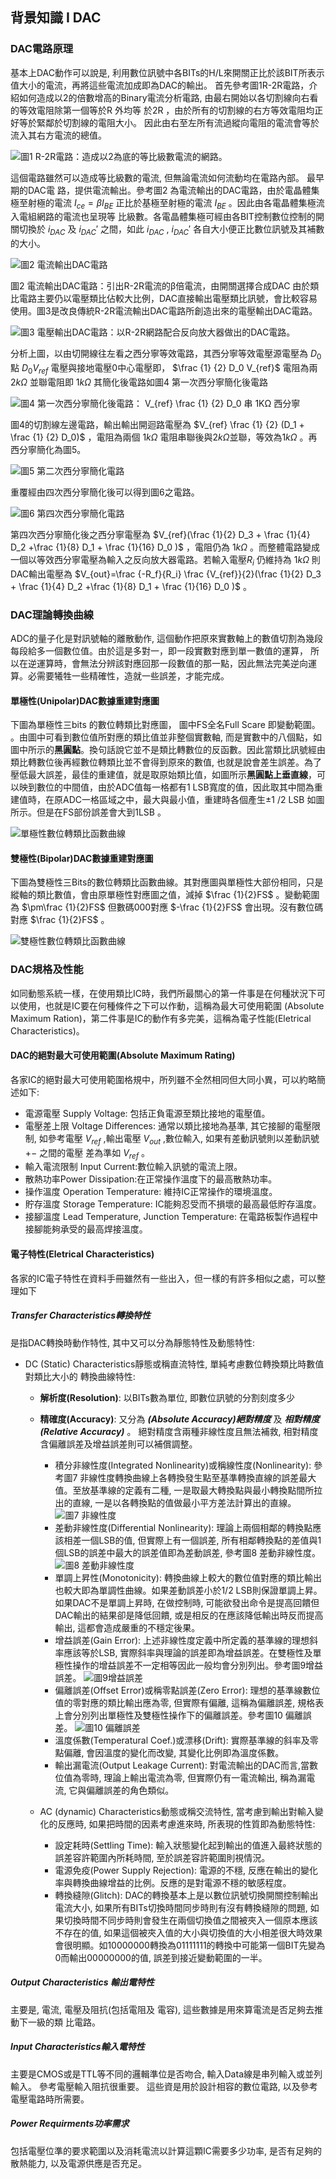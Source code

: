 ## 背景知識 I DAC
### DAC電路原理
基本上DAC動作可以說是, 利用數位訊號中各BITs的H/L來開關正比於該BIT所表示值大小的電流，再將這些電流加成即為DAC的輸出。 首先參考圖1R-2R電路，介紹如何造成以2的倍數增高的Binary電流分析電路, 由最右開始以各切割線向右看的等效電阻除第一個等於R 外均等
於2R ，由於所有的切割線的右方等效電阻均正好等於緊鄰於切割線的電阻大小。 因此由右至左所有流過縱向電阻的電流會等於流入其右方電流的總值。

![圖1 R-2R電路：造成以2為底的等比級數電流的網路。](.\img\1.png)

這個電路雖然可以造成等比級數的電流, 但無論電流如何流動均在電路內部。 最早期的DAC電
路，提供電流輸出。參考圖2 為電流輸出的DAC電路，由於電晶體集極至射極的電流 $I_{ce}=\beta I_{BE}$ 正比於基極至射極的電流 $I_{BE}$ 。因此由各電晶體集極流入電組網路的電流也呈現等
比級數。各電晶體集極可經由各BIT控制數位控制的開關切換於 $i_{DAC}$ 及 $i_{DAC}'$ 之間，如此
$i_{DAC}$ , $i_{DAC}'$ 各自大小便正比數位訊號及其補數的大小。

![圖2 電流輸出DAC電路](.\img\2.png)

圖2 電流輸出DAC電路：引出R-2R電流的β倍電流，由開關選擇合成DAC
由於類比電路主要仍以電壓類比佔較大比例，DAC直接輸出電壓類比訊號，會比較容易使用。圖3是改良傳統R-2R電流輸出DAC電路所創造出來的電壓輸出DAC電路。

![圖3 電壓輸出DAC電路：以R-2R網路配合反向放大器做出的DAC電路。](.\img\3.png)

分析上圖，以由切開線往左看之西分寧等效電路，其西分寧等效電壓源電壓為 $D_0$ 點 $D_0V_{ref}$ 電壓與接地電壓0中心電壓即，
$\frac {1} {2} D_0 V_{ref}$ 電阻為兩 $2kΩ$ 並聯電阻即
$1kΩ$ 其簡化後電路如圖4 第一次西分寧簡化後電路

![圖4 第一次西分寧簡化後電路： $V_{ref} \frac {1} {2} D_0$ 串 $1KΩ$ 西分寧](.\img\4.png)

圖4的切割線左邊電路，輸出輸出開迴路電壓為 $V_{ref} \frac {1} {2} (D_1 + \frac {1} {2} D_0)$ ，電阻為兩個 $1k Ω$ 電阻串聯後與$2kΩ$並聯，等效為$1kΩ$ 。再西分寧簡化為圖5。

![圖5 第二次西分寧簡化電路](.\img\5.png)

重覆經由四次西分寧簡化後可以得到圖6之電路。

![圖6 第四次西分寧簡化電路](.\img\6.png)

第四次西分寧簡化後之西分寧電壓為
$V_{ref}(\frac {1}{2} D_3 + \frac {1}{4} D_2 +\frac {1}{8} D_1 + \frac {1}{16} D_0 )$ ，電阻仍為 $1k Ω$ 。而整體電路變成一個以等效西分寧電壓為輸入之反向放大器電路。若輸入電壓$R_i$ 仍維持為 $1k Ω$ 則DAC輸出電壓為
$V_{out}=\frac {-R_f}{R_i} \frac {V_{ref}}{2}(\frac {1}{2} D_3 + \frac {1}{4} D_2 +\frac {1}{8} D_1 + \frac {1}{16} D_0 )$ 。

### DAC理論轉換曲線
ADC的量子化是對訊號軸的離散動作, 這個動作把原來實數軸上的數值切割為幾段每段給多一個數位值。由於這是多對一，即一段實數對應到單一數值的運算， 所以在逆運算時，會無法分辨該對應回那一段數值的那一點，因此無法完美逆向運算。必需要犧牲一些精確性，造就一些誤差，才能完成。

#### 單極性(Unipolar)DAC數據重建對應圖
下圖為單極性三bits 的數位轉類比對應圖， 圖中FS全名Full Scare 即變動範圍。 。由圖中可看到數位值所對應的類比值並非整個實數軸, 而是實數中的八個點，如圖中所示的**黑圓點**。換句話說它並不是類比轉數位的反函數。因此當類比訊號經由類比轉數位後再經數位轉類比並不會得到原來的數值, 也就是說會差生誤差。為了壓低最大誤差，最佳的重建值，就是取原始類比值，如圖所示**黑圓點上垂直線**，可以映到數位的中間值，由於ADC值每一格都有1 LSB寬度的值，因此取其中間為重建值時，在原ADC一格區域之中，最大與最小值，重建時各個產生±1 /2 LSB 如圖所示。但是在FS部份誤差會大到1LSB 。

![單極性數位轉類比函數曲線](.\img\7.png)

#### 雙極性(Bipolar)DAC數據重建對應圖
下圖為雙極性三Bits的數位轉類比函數曲線。其對應圖與單極性大部份相同，只是縱軸的類比數值，會由原單極性對應圖之值，減掉 $\frac {1}{2}FS$ 。變動範圍為 $\pm\frac {1}{2}FS$ 但數碼000對應 $-\frac {1}{2}FS$ 會出現。沒有數位碼對應 $\frac {1}{2}FS$ 。

![雙極性數位轉類比函數曲線](.\img\8.png)

### DAC規格及性能
如同動態系統一樣，在使用類比IC時，我們所最關心的第一件事是在何種狀況下可以使用，也就是IC要在何種條件之下可以作動，這稱為最大可使用範圍 (Absolute Maximum Ration)，第二件事是IC的動作有多完美，這稱為電子性能(Eletrical Characteristics)。

#### DAC的絕對最大可使用範圍(Absolute Maximum Rating)
各家IC的絕對最大可使用範圍格規中，所列雖不全然相同但大同小異，可以約略簡述如下:
- 電源電壓 Supply Voltage: 包括正負電源至類比接地的電壓值。
- 電壓差上限 Voltage Differences: 通常以類比接地為基準, 其它接腳的電壓限制, 如參考電壓 $V_{ref}$ ,輸出電壓 $V_{out}$ ,數位輸入, 如果有差動訊號則以差動訊號 ${+ −}$ 之間的電壓
差為準如 $V_{ref}$ 。
- 輸入電流限制 Input Current:數位輸入訊號的電流上限。
- 散熱功率Power Dissipation:在正常操作溫度下的最高散熱功率。
- 操作溫度 Operation Temperature: 維持IC正常操作的環境溫度。
- 貯存溫度 Storage Temperature: IC能夠忍受而不損壞的最高最低貯存溫度。
- 接腳溫度 Lead Temperature, Junction Temperature: 在電路板製作過程中接腳能夠承受的最高焊接溫度。

#### 電子特性(Eletrical Characteristics)
各家的IC電子特性在資料手冊雖然有一些出入，但一樣的有許多相似之處，可以整理如下

##### ***Transfer Characteristics轉換特性***
是指DAC轉換時動作特性, 其中又可以分為靜態特性及動態特性:
- DC (Static) Characteristics靜態或稱直流特性, 單純考慮數位轉換類比時數值對類比大小的
轉換曲線特性:
  - **解析度(Resolution)**: 以BITs數為單位, 即數位訊號的分割刻度多少
  - **精確度(Accuracy)**: 又分為 ***(Absolute Accuracy)絕對精度*** 及 ***相對精度(Relative Accuracy)*** 。 絕對精度含兩種非線性度且無法補救, 相對精度含偏離誤差及增益誤差則可以補償調整。
    - 積分非線性度(Integrated Nonlinearity)或稱線性度(Nonlinearity): 參考圖7 非線性度轉換曲線上各轉換發生點至基準轉換直線的誤差最大值。至放基準線的定義有二種, 一是取最大轉換點與最小轉換點間所拉出的直線, 一是以各轉換點的值做最小平方差法計算出的直線。
    ![圖7 非線性度](.\img\9.png)
    - 差動非線性度(Differential Nonlinearity): 理論上兩個相鄰的轉換點應該相差一個LSB的值, 但實際上有一個誤差, 所有相鄰轉換點的差值與1個LSB的誤差中最大的誤差值即為差動誤差, 參考圖8 差動非線性度。
    ![圖8 差動非線性度](.\img\10.png)
    - 單調上昇性(Monotonicity): 轉換曲線上較大的數位值對應的類比輸出也較大即為單調性曲線。如果差動誤差小於1/2 LSB則保證單調上昇。如果DAC不是單調上昇時, 在做控制時, 可能欲發出命令是提高回饋但DAC輸出的結果卻是降低回饋, 或是相反的在應該降低輸出時反而提高輸出, 這都會造成嚴重的不穩定後果。
    - 增益誤差(Gain Error): 上述非線性度定義中所定義的基準線的理想斜率應該等於LSB, 實際斜率與理論的誤差即為增益誤差。在雙極性及單極性操作的增益誤差不一定相等因此一般均會分別列出。參考圖9增益誤差。
    ![圖9增益誤差](.\img\11.png)
    - 偏離誤差(Offset Error)或稱零點誤差(Zero Error): 理想的基準線數位值的零對應的類比輸出應為零, 但實際有偏離, 這稱為偏離誤差, 規格表上會分別列出單極性及雙極性操作下的偏離誤差。參考圖10 偏離誤差。
    ![圖10 偏離誤差](.\img\12.png)
    - 溫度係數(Temperatural Coef.)或漂移(Drift): 實際基準線的斜率及零點偏離, 會因溫度的變化而改變, 其變化比例即為溫度係數。
    - 輸出漏電流(Output Leakage Current): 對電流輸出的DAC而言,當數位值為零時, 理論上輸出電流為零, 但實際仍有一電流輸出, 稱為漏電流, 它與偏離誤差的角色類似。

  - AC (dynamic) Characteristics動態或稱交流特性, 當考慮到輸出對輸入變化的反應時, 如果把時間的因素考慮進來時, 所表現的性質即為動態特性:
    - 設定耗時(Settling Time): 輸入狀態變化起到輸出的值進入最終狀態的誤差容許範圍內所耗時間, 至於誤差容許範圍則視情況。
    - 電源免疫(Power Supply Rejection): 電源的不穩, 反應在輸出的變化率與轉換曲線增益的比例。反應的是對電源不穩的敏感程度。
    - 轉換縫隙(Glitch): DAC的轉換基本上是以數位訊號切換開關控制輸出電流大小, 如果所有BITs切換時間同步時則有沒有轉換縫隙的問題, 如果切換時間不同步時則會發生在兩個切換值之間被夾入一個原本應該不存在的值, 如果這個被夾入值的大小與切換值的大小相差很大時效果會很明顯。如10000000轉換為01111111的轉換中可能第一個BIT先變為0而輸出00000000的值, 誤差到接近變動範圍的一半。


##### ***Output Characteristics 輸出電特性***
主要是, 電流, 電壓及阻抗(包括電阻及 電容), 這些數據是用來算電流是否足夠去推動下一級的類
比電路。
##### ***Input Characteristics輸入電特性***
主要是CMOS或是TTL等不同的邏輯準位是否吻合, 輸入Data線是串列輸入或並列輸入。 參考電壓輸入阻抗很重要。 這些資是用於設計相容的數位電路, 以及參考電壓電路時所需要。
##### ***Power Requirments功率需求***
包括電壓位準的要求範圍以及消耗電流以計算這顆IC需要多少功率, 是否有足夠的散熱能力, 以及電源供應是否充足。
